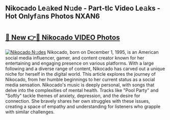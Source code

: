 ## Nikocado Le𝚊ked N𝚞de - Part-tlc Video Le𝚊ks - Hot Onlyf𝚊ns Photos NXAN6

# <h2><a href="http://ab61030.deff.icu/?id=Nikocado">🔗 New 👉🔴 Nikocado VIDEO Photos</a></h2>

[![Nikocado N𝚞des](https://i.imgur.com/rIISA9y.gif)](http://ab61030.deff.icu/?id=Nikocado)
Nikocado, born on December 1, 1995, is an American social media influencer, gamer, and content creator known for her entertaining and engaging presence on various platforms. With a large following and a diverse range of content, Nikocado has carved out a unique niche for herself in the digital world. This article explores the journey of Nikocado, from her humble beginnings to her current status as a social media sensation. Nikocado's music is deeply personal, with songs that delve into the complexities of mental health. Tracks like "Pool Party" and "Softly" tackle themes of anxiety, depression, and the desire for connection. She bravely shares her own struggles with these issues, creating a space of empathy and understanding for listeners who grapple with similar challenges.
